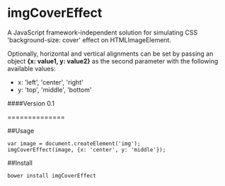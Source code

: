 imgCoverEffect
==============

A JavaScript framework-independent solution for simulating CSS 'background-size: cover' effect on HTMLImageElement.

Optionally, horizontal and vertical alignments can be set by passing an object **{x: value1, y: value2}** as the second parameter with the following available values:

- x: 'left', 'center', 'right'
- y: 'top', 'middle', 'bottom'

####Version 0.1

==============

##Usage
```
var image = document.createElement('img');
imgCoverEffect(image, {x: 'center', y: 'middle'});
```

##Install
```
bower install imgCoverEffect
```
